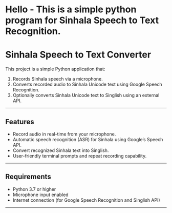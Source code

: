 # Hello - This is a simple python program for Sinhala Speech to Text Recognition.

# Sinhala Speech to Text Converter

This project is a simple Python application that:

1. Records Sinhala speech via a microphone.
2. Converts recorded audio to Sinhala Unicode text using Google Speech Recognition.
3. Optionally converts Sinhala Unicode text to Singlish using an external API.

---

## Features

- Record audio in real-time from your microphone.
- Automatic speech recognition (ASR) for Sinhala using Google’s Speech API.
- Convert recognized Sinhala text into Singlish.
- User-friendly terminal prompts and repeat recording capability.

---

## Requirements

- Python 3.7 or higher
- Microphone input enabled
- Internet connection (for Google Speech Recognition and Singlish API)

---
